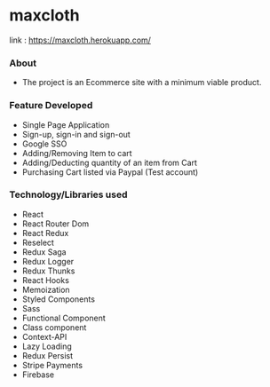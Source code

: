 # maxcloth
link : https://maxcloth.herokuapp.com/

### About
- The project is an Ecommerce site with a minimum viable product.

### Feature Developed
- Single Page Application
- Sign-up, sign-in and sign-out
- Google SSO
- Adding/Removing Item to cart 
- Adding/Deducting quantity of an item from Cart
- Purchasing Cart listed via Paypal (Test account)

### Technology/Libraries used
- React
- React Router Dom
- React Redux
- Reselect
- Redux Saga
- Redux Logger
- Redux Thunks
- React Hooks
- Memoization
- Styled Components
- Sass
- Functional Component
- Class component
- Context-API
- Lazy Loading
- Redux Persist
- Stripe Payments
- Firebase
